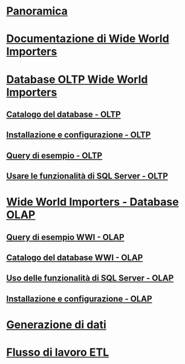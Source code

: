 # [Panoramica](overview.md)
# [Documentazione di Wide World Importers](wide-world-importers-documentation.md)

# [Database OLTP Wide World Importers](wide-world-importers-oltp-database.md)
## [Catalogo del database - OLTP](database-catalog-oltp.md)
## [Installazione e configurazione - OLTP](installation-and-configuration-wwi-oltp.md)
## [Query di esempio - OLTP](sample-queries-oltp.md)
## [Usare le funzionalità di SQL Server - OLTP](use-of-sql-server-features-and-capabilities-wwi-oltp.md)

# [Wide World Importers - Database OLAP](wide-world-importers-olap-database.md)
## [Query di esempio WWI - OLAP](sample-queries-wwi-olap.md)
## [Catalogo del database WWI - OLAP](database-catalog-wwi-olap.md)
## [Uso delle funzionalità di SQL Server - OLAP](use-of-sql-server-features-and-capabilities-olap.md)
## [Installazione e configurazione - OLAP](installation-and-configuration-olap.md)

# [Generazione di dati](data-generation.md)
# [Flusso di lavoro ETL](etl-workflow.md)